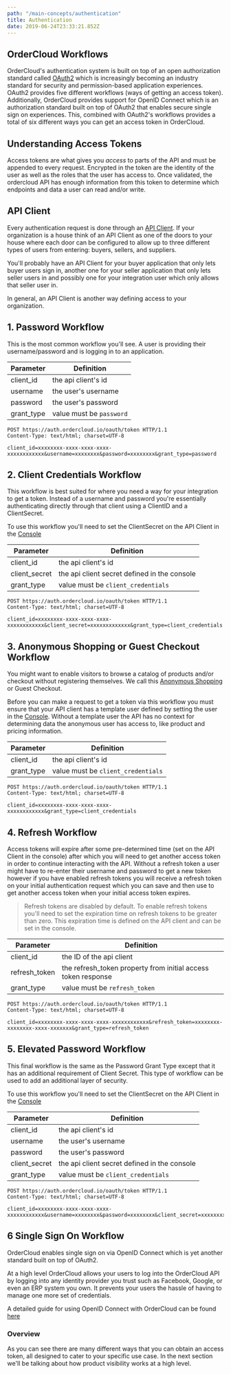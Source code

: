 ```yaml
---
path: "/main-concepts/authentication"
title: Authentication
date: 2019-06-24T23:33:21.852Z
---
```


## OrderCloud Workflows

OrderCloud's authentication system is built on top of an open authorization standard called [OAuth2](https://oauth.net/2/) which is increasingly becoming an industry standard for security and permission-based application experiences. OAuth2 provides five different workflows (ways of getting an access token). Additionally, OrderCloud provides support for OpenID Connect which is an authorization standard built on top of OAuth2 that enables secure single sign on experiences. This, combined with OAuth2's workflows provides a total of six different ways you can get an access token in OrderCloud.

## Understanding Access Tokens

Access tokens are what gives you *access* to parts of the API and must be appended to every request. Encrypted in the token are the identity of the user as well as the roles that the user has access to. Once validated, the ordercloud API has enough information from this token to determine which endpoints and data a user can read and/or write.

## API Client

Every authentication request is done through an [API Client](TODO:add-link-to-api-client). If your organization is a house think of an API Client as one of the doors to your house where each door can be configured to allow up to three different types of users from entering: buyers, sellers, and suppliers.

You'll probably have an API Client for your buyer application that only lets buyer users sign in, another one for your seller application that only lets seller users in and possibly one for your integration user which only allows that seller user in.

In general, an API Client is another way defining access to your organization.

## 1. Password Workflow

This is the most common workflow you'll see. A user is providing their username/password and is logging in to an application.

| Parameter  | Definition                    |
|------------|-------------------------------|
| client_id  | the api client's id           |
| username   | the user's username           |
| password   | the user's password           |
| grant_type | value must be `password`      |

```http
POST https://auth.ordercloud.io/oauth/token HTTP/1.1
Content-Type: text/html; charset=UTF-8

client_id=xxxxxxxx-xxxx-xxxx-xxxx-xxxxxxxxxxxx&username=xxxxxxxx&password=xxxxxxxx&grant_type=password
```

## 2. Client Credentials Workflow

This workflow is best suited for where you need a way for your integration to get a token. Instead of a username and password you're essentially authenticating directly through that client using a ClientID and a ClientSecret.

To use this workflow you'll need to set the ClientSecret on the API Client in the [Console](TODO:link-to-console)

| Parameter     | Definition                                    |
|---------------|-----------------------------------------------|
| client_id     | the api client's id                           |
| client_secret | the api client secret defined in the console  |
| grant_type    | value must be `client_credentials`            |

```http
POST https://auth.ordercloud.io/oauth/token HTTP/1.1
Content-Type: text/html; charset=UTF-8

client_id=xxxxxxxx-xxxx-xxxx-xxxx-xxxxxxxxxxxx&client_secret=xxxxxxxxxxxxx&grant_type=client_credentials
```

## 3. Anonymous Shopping or Guest Checkout Workflow

You might want to enable visitors to browse a catalog of products and/or checkout without registering themselves. We call this [Anonymous Shopping](TODO:add-link-to-anon-shopping-guide) or Guest Checkout.

Before you can make a request to get a token via this workflow you must ensure that your API client has a template user defined by setting the user in the [Console](TODO:-add-link-to-console). Without a template user the API has no context for determining data the anonymous user has access to, like product and pricing information.

| Parameter  | Definition                         |
|------------|------------------------------------|
| client_id  | the api client's id                |
| grant_type | value must be `client_credentials` |

```http
POST https://auth.ordercloud.io/oauth/token HTTP/1.1
Content-Type: text/html; charset=UTF-8

client_id=xxxxxxxx-xxxx-xxxx-xxxx-xxxxxxxxxxxx&grant_type=client_credentials
```

## 4. Refresh Workflow

Access tokens will expire after some pre-determined time (set on the API Client in the console) after which you will need to get another access token in order to continue interacting with the API. Without a refresh token a user might have to re-enter their username and password to get a new token however if you have enabled refresh tokens you will receive a refresh token on your initial authentication request which you can save and then use to get another access token when your initial access token expires.

>Refresh tokens are disabled by default. To enable refresh tokens you'll need to set the expiration time on refresh tokens to be greater than zero. This expiration time is defined on the API client and can be set in the console.

| Parameter     | Definition                                                    |
|---------------|---------------------------------------------------------------|
| client_id     | the ID of the api client                                      |
| refresh_token | the refresh_token property from initial access token response |
| grant_type    | value must be `refresh_token`                                 |

```http
POST https://auth.ordercloud.io/oauth/token HTTP/1.1
Content-Type: text/html; charset=UTF-8

client_id=xxxxxxxx-xxxx-xxxx-xxxx-xxxxxxxxxxxx&refresh_token=xxxxxxxx-xxxxxxxx-xxxx-xxxxxxx&grant_type=refresh_token
```

## 5. Elevated Password Workflow

This final workflow is the same as the Password Grant Type except that it has an additional requirement of Client Secret. This type of workflow can be used to add an additional layer of security.

To use this workflow you'll need to set the ClientSecret on the API Client in the [Console](TODO:-link-to-console)

| Parameter     | Definition                                   |
|---------------|----------------------------------------------|
| client_id     | the api client's id                          |
| username      | the user's username                          |
| password      | the user's password                          |
| client_secret | the api client secret defined in the console |
| grant_type    | value must be `client_credentials`           |

```http
POST https://auth.ordercloud.io/oauth/token HTTP/1.1
Content-Type: text/html; charset=UTF-8

client_id=xxxxxxxx-xxxx-xxxx-xxxx-xxxxxxxxxxxx&username=xxxxxxxx&password=xxxxxxxx&client_secret=xxxxxxxxxxxxx&grant_type=client_credentials
```

## 6 Single Sign On Workflow

OrderCloud enables single sign on via OpenID Connect which is yet another standard built on top of OAuth2. 

At a high level OrderCloud allows your users to log into the OrderCloud API by logging into any identity provider you trust such as Facebook, Google, or even an ERP system you own. It prevents your users the hassle of having to manage one more set of credentials.

A detailed guide for using OpenID Connect with OrderCloud can be found [here](TODO:-link-to-OpenID-connect-guide)

### Overview

As you can see there are many different ways that you can obtain an access token, all designed to cater to your specific use case. In the next section we'll be talking about how product visibility works at a high level.
